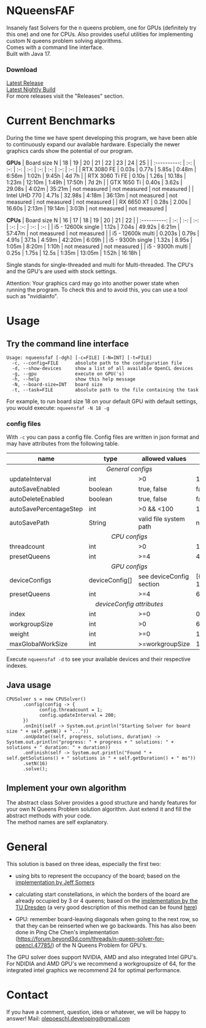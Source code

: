 # NQueensFAF
Insanely fast Solvers for the n queens problem, one for GPUs (definitely try this one) and one for CPUs. Also provides useful utilities for implementing custom N queens problem solving algorithms. <br>
Comes with a command line interface.<br>
Built with Java 17.

### Download
[Latest Release](https://github.com/olepoeschl/NQueensFAF/releases/latest)<br>
[Latest Nightly Build](https://github.com/olepoeschl/NQueensFAF/releases/tag/nightly)<br>
For more releases visit the "Releases" section. <br>

# Current Benchmarks
During the time we have spent developing this program, we have been able to continuously expand our available hardware. 
Especially the newer graphics cards show the potential of our program. 

<b>GPUs</b>
|      Board size N     |   18    |     19    |      20      |      21      |      22      |       23       |       24       |   25 |
|      :----------:     |   :-:   |    :-:    |      :-:     |      :-:     |      :-:     |       :-:      |      :-:       |  :-: |
|      RTX 3080 FE      |  0.03s  |   0.77s   |     5.85s    |     0:48m    |      6:56m   |      1:02h     |      9:45h     | 4d 7h |
|     RTX 3060 Ti FE    |  0.10s  |   1.26s   |    10.18s    |     1:23m    |     12:10m   |      1:49h     |     17:50h     | 7d 2h |
|      GTX 1650 Ti      |  0.40s  |   3.62s   |    29.08s    |     4:02m    |     35:21m   |  not measured  |  not measured  | not measured |
|     Intel UHD 770     |  4.71s  |  32.98s   |     4:18m    |    36:13m    | not measured |  not measured  |  not measured  | not measured | 
|       RX 6650 XT      |  0.28s  |   2.00s   |    16.60s    |     2:13m    |     19:14m   |  3:03h  |  not measured  | not measured |

<b>CPUs</b>
|      Board size N     |        16       |     17    |     18    |     19    |      20      |      21      |      22      |
|      :----------:     |       :-:       |    :-:    |    :-:    |    :-:    |      :-:     |      :-:     |      :-:     |
|  i5 - 12600k single   |      1.12s      |   7.04s   |   49.92s  |   6:21m   |    57:47m    | not measured | not measured |
|  i5 - 12600k multi    |      0.203s     |   0.79s   |   4.91s   |   37.1s   |     4:59m    |    42:20m    |     6:09h    |
|   i5 - 9300h single   |      1.32s      |   8.95s   |   1:05m   |   8:20m   |     1:10h    | not measured | not measured |
|   i5 - 9300h multi    |      0.25s      |   1.75s   |   12.5s   |   1:35m   |    13:05m    |     1:52h    |     16:18h   |

Single stands for single-threaded and multi for Multi-threaded. 
The CPU's and the GPU's are used with stock settings. 

Attention: Your graphics card may go into another power state when running the program. To check this and to avoid this, you can use a tool such as "nvidiainfo".

# Usage
## Try the command line interface
```
Usage: nqueensfaf [-dgh] [-c=FILE] [-N=INT] [-t=FILE]
  -c, --config=FILE      absolute path to the configuration file
  -d, --show-devices     show a list of all available OpenCL devices
  -g, --gpu              execute on GPU('s)
  -h, --help             show this help message
  -N, --board-size=INT   board size
  -t, --task=FILE        absolute path to the file containing the task
```
For example, to run board size 18 on your default GPU with default settings, you would execute:
`nqueensfaf -N 18 -g`

### config files
With `-c` you can pass a config file. Config files are written in json format and may have attributes from the following table.<br>
<table>
  <thead>
    <tr>
      <th>name</th>
      <th>type</th>
      <th>allowed values</th>
      <th>default value</th>
    </tr>
  </thead>
  <tbody>
    <tr>
      <td colspan="4" align="center"><i>General configs</i></td>
    </tr>
    <tr>
      <td>updateInterval</td>
      <td>int</td>
      <td>>0</td>
      <td>128</td>
    </tr>
    <tr>
      <td>autoSaveEnabled</td>
      <td>boolean</td>
      <td>true, false</td>
      <td>false</td>
    </tr>
    <tr>
      <td>autoDeleteEnabled</td>
      <td>boolean</td>
      <td>true, false</td>
      <td>false</td>
    </tr>
    <tr>
      <td>autoSavePercentageStep</td>
      <td>int</td>
      <td>>0 && <100</td>
      <td>10</td>
    </tr>
    <tr>
      <td>autoSavePath</td>
      <td>String</td>
      <td>valid file system path</td>
      <td>nqueensfaf{N}.dat</td>
    </tr>
    <tr>
      <td colspan="4" align="center"><i>CPU configs</i></td>
    </tr>
    <tr>
      <td>threadcount</td>
      <td>int</td>
      <td>>0</td>
      <td>1</td>
    </tr>
    <tr>
      <td>presetQueens</td>
      <td>int</td>
      <td>>=4</td>
      <td>4</td>
    </tr>
    <tr>
      <td colspan="4" align="center"><i>GPU configs</i></td>
    </tr>
    <tr>
      <td>deviceConfigs</td>
      <td>deviceConfig[]</td>
      <td>see deviceConfig section</td>
      <td>[{0, 64, 1, 1000000000}]</td>
    </tr>
    <tr>
      <td>presetQueens</td>
      <td>int</td>
      <td>>=4</td>
      <td>6</td>
    </tr>
    <tr>
      <td colspan="4" align="center"><i>deviceConfig attributes</i></td>
    </tr>
    <tr>
      <td>index</td>
      <td>int</td>
      <td>>=0</td>
      <td>0</td>
    </tr>
    <tr>
      <td>workgroupSize</td>
      <td>int</td>
      <td>>0</td>
      <td>64</td>
    </tr>
    <tr>
      <td>weight</td>
      <td>int</td>
      <td>>=0</td>
      <td>1</td>
    </tr>
    <tr>
      <td>maxGlobalWorkSize</td>
      <td>int</td>
      <td>>=workgroupSize</td>
      <td>1000000000</td>
    </tr>
  </tbody>
</table>

Execute `nqueensfaf -d` to see your available devices and their respective indexes.

## Java usage
```
CPUSolver s = new CPUSolver()
      .config(config -> {
            config.threadcount = 1;
            config.updateInterval = 200;
      })
      .onInit(self -> System.out.println("Starting Solver for board size " + self.getN() + "..."))
      .onUpdate((self, progress, solutions, duration) -> System.out.println("progress: " + progress + " solutions: " + solutions + " duration: " + duration))
      .onFinish(self -> System.out.println("Found " + self.getSolutions() + " solutions in " + self.getDuration() + " ms"))
      .setN(16)
      .solve();
```

## Implement your own algorithm
The abstract class Solver provides a good structure and handy features for your own N Queens Problem solution algorithm. Just extend it and fill the abstract methods with your code.
<br>The method names are self explanatory.

# General

This solution is based on three ideas, especially the first two:

- using bits to represent the occupancy of the board; based on the <a href="http://users.rcn.com/liusomers/nqueen_demo/nqueens.html">implementation by Jeff Somers </a>
      
- calculating start constellations, in which the borders of the board are already occupied by 3 or 4 queens; based on the <a href="https://github.com/preusser/q27">implementation by the TU Dresden</a> (a very good description of this method can be found <a href="http://www.nqueens.de/sub/SearchAlgoUseSymm.en.html">here</a>)

- GPU: remember board-leaving diagonals when going to the next row, so that they can be reinserted when we go backwards. This has also been done in Ping Che Chen's implementation (https://forum.beyond3d.com/threads/n-queen-solver-for-opencl.47785/) of the N Queens Problem for GPU's. 

The GPU solver does support NVIDIA, AMD and also integrated Intel GPU's.
For NDIDIA and AMD GPU's we recommend a workgroupsize of 64, for the integrated intel graphics we recommend 24 for optimal performance. 

# Contact
If you have a comment, question, idea or whatever, we will be happy to answer!
Mail: olepoeschl.developing@gmail.com
